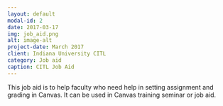 ```yaml
---
layout: default
modal-id: 2
date: 2017-03-17
img: job_aid.png
alt: image-alt
project-date: March 2017
client: Indiana University CITL
category: Job aid
caption: CITL Job Aid
---
```

This job aid is to help faculty who need help in setting assignment and grading in Canvas. It can be used in Canvas training seminar or job aid.

